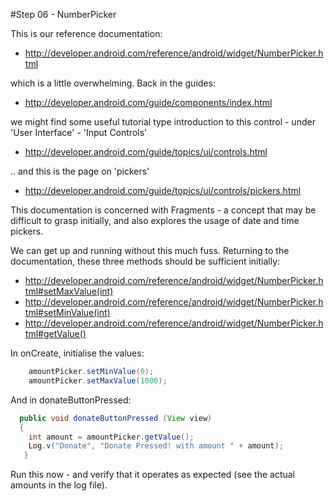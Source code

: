 #Step 06 - NumberPicker

This is our reference documentation:

- <http://developer.android.com/reference/android/widget/NumberPicker.html>

which is a little overwhelming. Back in the guides:

- <http://developer.android.com/guide/components/index.html>

we might find some useful tutorial type introduction to this control - under 'User Interface' - 'Input Controls'

- <http://developer.android.com/guide/topics/ui/controls.html>

.. and this is the page on 'pickers'

- <http://developer.android.com/guide/topics/ui/controls/pickers.html>

This documentation is concerned with Fragments - a concept that may be difficult to grasp initially, and also explores the usage of date and time pickers. 

We can get up and running without this much fuss. Returning to the documentation, these three methods should be sufficient initially:

- <http://developer.android.com/reference/android/widget/NumberPicker.html#setMaxValue(int)>
- <http://developer.android.com/reference/android/widget/NumberPicker.html#setMinValue(int)>
- <http://developer.android.com/reference/android/widget/NumberPicker.html#getValue()>

In onCreate, initialise the values: 

~~~java
    amountPicker.setMinValue(0);
    amountPicker.setMaxValue(1000);
~~~

And in donateButtonPressed:

~~~java
  public void donateButtonPressed (View view) 
  {
    int amount = amountPicker.getValue();
    Log.v("Donate", "Donate Pressed! with amount " + amount);
   }
~~~

Run this now - and verify that it operates as expected (see the actual amounts in the log file).

